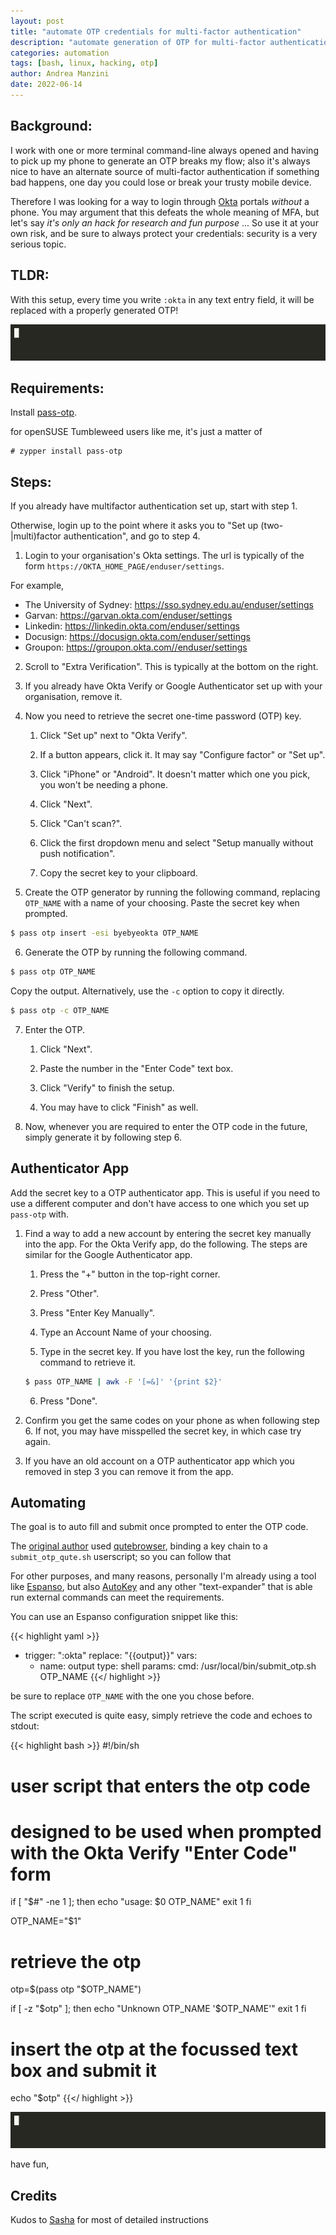 ```yaml
---
layout: post
title: "automate OTP credentials for multi-factor authentication"
description: "automate generation of OTP for multi-factor authentication"
categories: automation
tags: [bash, linux, hacking, otp]
author: Andrea Manzini
date: 2022-06-14
---
```


## Background:

I work with one or more terminal command-line always opened and having to pick up my phone to generate an OTP breaks my flow; also it's always nice to have an alternate source of multi-factor authentication if something bad happens, one day you could lose or break your trusty mobile device.

Therefore I was looking for a way to login through [Okta](https://www.okta.com/) portals *without* a phone. 
You may argument that this defeats the whole meaning of MFA, but let's say *it's only an hack for research and fun purpose* ...
So use it at your own risk, and be sure to always protect your credentials: security is a very serious topic.

## TLDR:

With this setup, every time you write ```:okta``` in any text entry field, it will be replaced with a properly generated OTP!

![okta_otp](/img/okta_otp.gif)

## Requirements:
Install [pass-otp](https://github.com/tadfisher/pass-otp#installation).

for openSUSE Tumbleweed users like me, it's just a matter of

    # zypper install pass-otp


## Steps:
If you already have multifactor authentication set up, start with step 1.

Otherwise, login up to the point where it asks you to "Set up
(two-|multi)factor authentication", and go to step 4.

1. Login to your organisation's Okta settings. The url is typically of the
   form `https://OKTA_HOME_PAGE/enduser/settings`.


For example,

- The University of Sydney: https://sso.sydney.edu.au/enduser/settings
- Garvan: https://garvan.okta.com/enduser/settings
- Linkedin: https://linkedin.okta.com/enduser/settings
- Docusign: https://docusign.okta.com/enduser/settings
- Groupon: https://groupon.okta.com//enduser/settings


2. Scroll to "Extra Verification". This is typically at the bottom on the
   right.

3. If you already have Okta Verify or Google Authenticator set up with your
   organisation, remove it.

4. Now you need to retrieve the secret one-time password (OTP) key.

    1. Click "Set up" next to "Okta Verify".

    2. If a button appears, click it. It may say "Configure factor" or "Set
       up".

    3. Click "iPhone" or "Android". It doesn't matter which one you pick, you
       won't be needing a phone.

    4. Click "Next".

    5. Click "Can't scan?".

    6. Click the first dropdown menu and select "Setup manually without push
       notification".

    7. Copy the secret key to your clipboard.

5. Create the OTP generator by running the following command, replacing
   `OTP_NAME` with a name of your choosing. Paste the secret key when prompted.
```sh
$ pass otp insert -esi byebyeokta OTP_NAME
```

6. Generate the OTP by running the following command.
```sh
$ pass otp OTP_NAME
```
Copy the output. Alternatively, use the `-c` option to copy it directly.
```sh
$ pass otp -c OTP_NAME
```

7. Enter the OTP.

    1. Click "Next".

    2. Paste the number in the "Enter Code" text box.

    3. Click "Verify" to finish the setup.

    4. You may have to click "Finish" as well.

8. Now, whenever you are required to enter the OTP code in the future, simply
   generate it by following step 6.


## Authenticator App
Add the secret key to a OTP authenticator app. This is useful if you need to
use a different computer and don't have access to one which you set up
`pass-otp` with.

1. Find a way to add a new account by entering the secret key manually into the
   app. For the Okta Verify app, do the following. The steps are similar for
   the Google Authenticator app.

    1. Press the "+" button in the top-right corner.

    2. Press "Other".

    3. Press "Enter Key Manually".

    4. Type an Account Name of your choosing.

    5. Type in the secret key. If you have lost the key, run the following
       command to retrieve it.
    ```sh
    $ pass OTP_NAME | awk -F '[=&]' '{print $2}'
    ```

    6. Press "Done".

2. Confirm you get the same codes on your phone as when following step 6. If
   not, you may have misspelled the secret key, in which case try again.

3. If you have an old account on a OTP authenticator app which you removed in
   step 3 you can remove it from the app.


## Automating
The goal is to auto fill and submit once prompted to enter the OTP code.

The [original author](https://github.com/sashajenner) used [qutebrowser](https://github.com/qutebrowser/qutebrowser), binding a key chain to a `submit_otp_qute.sh`
userscript; so you can follow that 

For other purposes, and many reasons, personally I'm already using a tool like [Espanso](https://espanso.org/), but also [AutoKey](https://github.com/autokey/autokey) and any other "text-expander" that is able run external commands can meet the requirements. 

You can use an Espanso configuration snippet like this:

{{< highlight yaml >}}
- trigger: ":okta"
  replace: "{{output}}"
  vars:
    - name: output
      type: shell
      params:
        cmd: /usr/local/bin/submit_otp.sh OTP_NAME
{{</ highlight >}}

be sure to replace ```OTP_NAME``` with the one you chose before.

The script executed is quite easy, simply retrieve the code and echoes to stdout:

{{< highlight bash >}}
#!/bin/sh
# user script that enters the otp code 
# designed to be used when prompted with the Okta Verify "Enter Code" form
if [ "$#" -ne 1 ]; then
	echo "usage: $0 OTP_NAME"
	exit 1
fi

OTP_NAME="$1"

# retrieve the otp
otp=$(pass otp "$OTP_NAME")

if [ -z "$otp" ]; then
	echo "Unknown OTP_NAME '$OTP_NAME'"
	exit 1
fi

# insert the otp at the focussed text box and submit it
echo "$otp"
{{</ highlight >}}


![okta_otp](/img/okta_otp.gif)

have fun,


## Credits

Kudos to [Sasha](https://github.com/sashajenner) for most of detailed instructions


